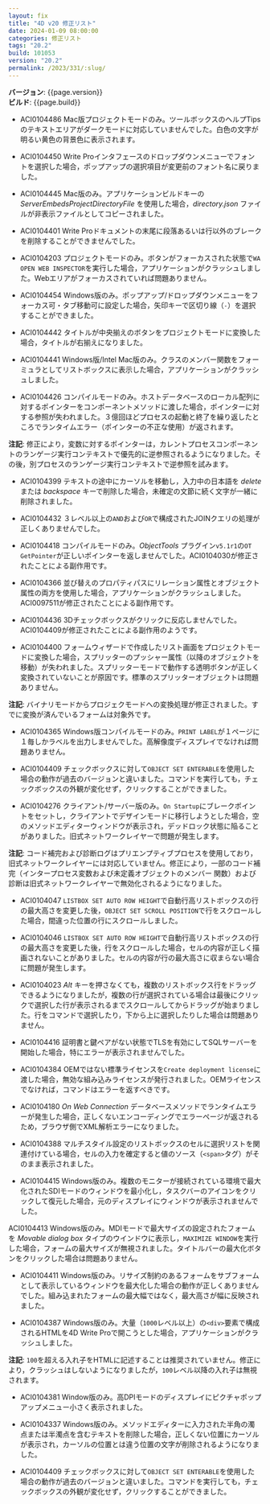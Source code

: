 ```yaml
---
layout: fix
title: "4D v20 修正リスト"
date: 2024-01-09 08:00:00
categories: 修正リスト
tags: "20.2" 
build: 101053
version: "20.2"
permalink: /2023/331/:slug/
---
```


**バージョン**: {{page.version}}  
**ビルド**: {{page.build}} 

* ACI0104486 Mac版プロジェクトモードのみ。ツールボックスのヘルプTipsのテキストエリアがダークモードに対応していませんでした。白色の文字が明るい黄色の背景色に表示されます。

* ACI0104450 Write Proインタフェースのドロップダウンメニューでフォントを選択した場合，ポップアップの選択項目が変更前のフォント名に戻りました。

* ACI0104445 Mac版のみ。アプリケーションビルドキーの*ServerEmbedsProjectDirectoryFile* を使用した場合，*directory.json* ファイルが非表示ファイルとしてコピーされました。

* ACI0104401 Write Proドキュメントの末尾に段落あるいは行以外のブレークを削除することができませんでした。

* ACI0104203 プロジェクトモードのみ。ボタンがフォーカスされた状態で`WA OPEN WEB INSPECTOR`を実行した場合，アプリケーションがクラッシュしました。Webエリアがフォーカスされていれば問題ありません。

* ACI0104454 Windows版のみ。ポップアップ/ドロップダウンメニューをフォーカス可・タブ移動可に設定した場合，矢印キーで区切り線（`-`）を選択することができました。

* ACI0104442 タイトルが中央揃えのボタンをプロジェクトモードに変換した場合，タイトルが右揃えになりました。

* ACI0104441 Windows版/Intel Mac版のみ。クラスのメンバー関数をフォーミュラとしてリストボックスに表示した場合，アプリケーションがクラッシュしました。

* ACI0104426 コンパイルモードのみ。ホストデータベースのローカル配列に対するポインターをコンポーネントメソッドに渡した場合，ポインターに対する参照が失われました。３億回ほどプロセスの起動と終了を繰り返したところでランタイムエラー（ポインターの不正な使用）が返されます。

**注記**: 修正により，変数に対するポインターは，カレントプロセスコンポーネントのランゲージ実行コンテキストで優先的に逆参照されるようになりました。その後，別プロセスのランゲージ実行コンテキストで逆参照を試みます。

* ACI0104399 テキストの途中にカーソルを移動し，入力中の日本語を *delete* または *backspace* キーで削除した場合，未確定の文節に続く文字が一緒に削除されました。

* ACI0104432 ３レベル以上の`AND`および`OR`で構成されたJOINクエリの処理が正しくありませんでした。

* ACI0104418 コンパイルモードのみ。*ObjectTools* プラグイン`v5.1r1`の`OT GetPointer`が正しいポインターを返しませんでした。ACI0104030が修正されたことによる副作用です。

* ACI0104366 並び替えのプロパティパスにリレーション属性とオブジェクト属性の両方を使用した場合，アプリケーションがクラッシュしました。ACI0097511が修正されたことによる副作用です。

* ACI0104436 3Dチェックボックスがクリックに反応しませんでした。ACI0104409が修正されたことによる副作用のようです。

* ACI0104400 フォームウィザードで作成したリスト画面をプロジェクトモードに変換した場合，スプリッターのプッシャー属性（以降のオブジェクトを移動）が失われました。スプリッターモードで動作する透明ボタンが正しく変換されていないことが原因です。標準のスプリッターオブジェクトは問題ありません。

**注記**: バイナリモードからプロジェクモードへの変換処理が修正されました。すでに変換が済んでいるフォームは対象外です。

* ACI0104365 Windows版コンパイルモードのみ。`PRINT LABEL`が１ページに１毎しかラベルを出力しませんでした。高解像度ディスプレイでなければ問題ありません。

* ACI0104409 チェックボックスに対して`OBJECT SET ENTERABLE`を使用した場合の動作が過去のバージョンと違いました。コマンドを実行しても，チェックボックスの外観が変化せず，クリックすることができました。

* ACI0104276 クライアント/サーバー版のみ。`On Startup`にブレークポイントをセットし，クライアントでデザインモードに移行しようとした場合，空のメソッドエディターウィンドウが表示され，デッドロック状態に陥ることがありました。旧式ネットワークレイヤーで問題が発生します。

**注記**: コード補完および診断ログはプリエンプティブプロセスを使用しており，旧式ネットワークレイヤーには対応していません。修正により，一部のコード補完（インタープロセス変数および未定義オブジェクトのメンバー
関数）および診断は旧式ネットワークレイヤーで無効化されるようになりました。

* ACI0104047 `LISTBOX SET AUTO ROW HEIGHT`で自動行高リストボックスの行の最大高さを変更した後，`OBJECT SET SCROLL POSITION`で行をスクロールした場合，間違った位置の行にスクロールしました。

* ACI0104046 `LISTBOX SET AUTO ROW HEIGHT`で自動行高リストボックスの行の最大高さを変更した後，行をスクロールした場合，セルの内容が正しく描画されないことがありました。セルの内容が行の最大高さに収まらない場合に問題が発生します。

* ACI0104023 *Alt* キーを押さなくても，複数のリストボックス行をドラッグできるようになりましたが，複数の行が選択されている場合は最後にクリックで選択した行が表示されるまでスクロールしてからドラッグが始まりました。行をコマンドで選択したり，下から上に選択したりした場合は問題ありません。

* ACI0104416 証明書と鍵ペアがない状態でTLSを有効にしてSQLサーバーを開始した場合，特にエラーが表示されませんでした。

* ACI0104384 OEMではない標準ライセンスを`Create deployment license`に渡した場合，無効な組み込みライセンスが発行されました。OEMライセンスでなければ，コマンドはエラーを返すべきです。

* ACI0104180 *On Web Connection* データベースメソッドでランタイムエラーが発生した場合，正しくないエンコーディングでエラーページが返されるため，ブラウザ側でXML解析エラーになりました。

* ACI0104388 マルチスタイル設定のリストボックスのセルに選択リストを関連付けている場合，セルの入力を確定すると値のソース（`<span>`タグ）がそのまま表示されました。

* ACI0104415 Windows版のみ。複数のモニターが接続されている環境で最大化されたSDIモードのウィンドウを最小化し，タスクバーのアイコンをクリックして復元した場合，元のディスプレイにウィンドウが表示されませんでした。

ACI0104413 Windows版のみ。MDIモードで最大サイズの設定されたフォームを *Movable dialog box* タイプのウインドウに表示し，`MAXIMIZE WINDOW`を実行した場合，フォームの最大サイズが無視されました。タイトルバーの最大化ボタンをクリックした場合は問題ありません。

* ACI0104411 Windows版のみ。リサイズ制約のあるフォームをサブフォームとして表示しているウィンドウを最大化した場合の動作が正しくありませんでした。組み込まれたフォームの最大幅ではなく，最大高さが幅に反映されました。

* ACI0104387 Windows版のみ。大量（`1000`レベル以上）の`<div>`要素で構成されるHTMLを4D Write Proで開こうとした場合，アプリケーションがクラッシュしました。

**注記**: `100`を超える入れ子をHTMLに記述することは推奨されていません。修正により，クラッシュはしないようになりましたが，`100`レベル以降の入れ子は無視されます。

* ACI0104381 Window版のみ。高DPIモードのディスプレイにピクチャポップアップメニュー小さく表示されました。

* ACI0104337 Windows版のみ。メソッドエディターに入力された半角の濁点または半濁点を含むテキストを削除した場合，正しくない位置にカーソルが表示され，カーソルの位置とは違う位置の文字が削除されるようになりました。

* ACI0104409 チェックボックスに対して`OBJECT SET ENTERABLE`を使用した場合の動作が過去のバージョンと違いました。コマンドを実行しても，チェックボックスの外観が変化せず，クリックすることができました。
